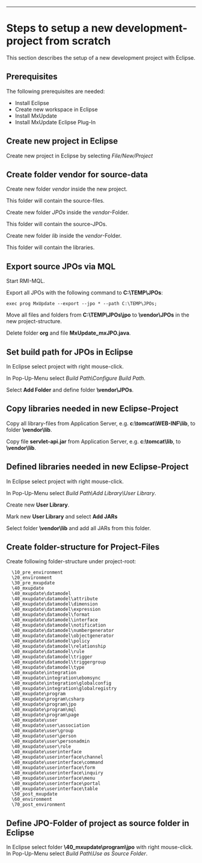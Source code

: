 


---


# Steps to setup a new development-project from scratch #

This section describes the setup of a new development project with Eclipse.

## Prerequisites ##

The following prerequisites are needed:
  * Install Eclipse
  * Create new workspace in Eclipse
  * Install MxUpdate
  * Install MxUpdate Eclipse Plug-In

## Create new project in Eclipse ##

Create new project in Eclipse by selecting _File/New/Project_

## Create folder vendor for source-data ##

Create new folder _vendor_ inside the new project.

This folder will contain the source-files.

Create new folder _JPOs_ inside the _vendor_-Folder.

This folder will contain the source-JPOs.

Create new folder _lib_ inside the _vendor_-Folder.

This folder will contain the libraries.

## Export source JPOs via MQL ##

Start RMI-MQL.

Export all JPOs with the following command to **C:\TEMP\JPOs**:
```
exec prog MxUpdate --export --jpo * --path C:\TEMP\JPOs;
```

Move all files and folders from **C:\TEMP\JPOs\jpo** to **\vendor\JPOs** in the new project-structure.

Delete folder **org** and file **MxUpdate\_mxJPO.java**.

## Set build path for JPOs in Eclipse ##

In Eclipse select project with right mouse-click.

In Pop-Up-Menu select _Build Path\Configure Build Path_.

Select **Add Folder** and define folder **\vendor\JPOs**.

## Copy libraries needed in new Eclipse-Project ##

Copy all library-files from Application Server, e.g. **c:\tomcat\WEB-INF\lib**, to folder **\vendor\lib**.

Copy file **servlet-api.jar** from Application Server, e.g. **c:\tomcat\lib**, to **\vendor\lib**.

## Defined libraries needed in new Eclipse-Project ##

In Eclipse select project with right mouse-click.

In Pop-Up-Menu select _Build Path\Add Library\User Library_.

Create new **User Library**.

Mark new **User Library** and select **Add JARs**

Select folder **\vendor\lib** and add all JARs from this folder.

## Create folder-structure for Project-Files ##

Create following folder-structure under project-root:
```
  \10_pre_environment
  \20_environment
  \30_pre_mxupdate
  \40_mxupdate
  \40_mxupdate\datamodel
  \40_mxupdate\datamodel\attribute
  \40_mxupdate\datamodel\dimension
  \40_mxupdate\datamodel\expression
  \40_mxupdate\datamodel\format
  \40_mxupdate\datamodel\interface
  \40_mxupdate\datamodel\notification
  \40_mxupdate\datamodel\numbergenerator
  \40_mxupdate\datamodel\objectgenerator
  \40_mxupdate\datamodel\policy
  \40_mxupdate\datamodel\relationship
  \40_mxupdate\datamodel\rule
  \40_mxupdate\datamodel\trigger
  \40_mxupdate\datamodel\triggergroup
  \40_mxupdate\datamodel\type
  \40_mxupdate\integration
  \40_mxupdate\integration\ebomsync
  \40_mxupdate\integration\globalconfig
  \40_mxupdate\integration\globalregistry
  \40_mxupdate\program
  \40_mxupdate\program\csharp
  \40_mxupdate\program\jpo
  \40_mxupdate\program\mql
  \40_mxupdate\program\page
  \40_mxupdate\user
  \40_mxupdate\user\association
  \40_mxupdate\user\group
  \40_mxupdate\user\person
  \40_mxupdate\user\personadmin
  \40_mxupdate\user\role
  \40_mxupdate\userinterface
  \40_mxupdate\userinterface\channel
  \40_mxupdate\userinterface\command
  \40_mxupdate\userinterface\form
  \40_mxupdate\userinterface\inquiry
  \40_mxupdate\userinterface\menu
  \40_mxupdate\userinterface\portal
  \40_mxupdate\userinterface\table
  \50_post_mxupdate
  \60_environment
  \70_post_environment
```

## Define JPO-Folder of project as source folder in Eclipse ##

In Eclipse select folder **\40\_mxupdate\program\jpo** with right mouse-click.
In Pop-Up-Menu select _Build Path\Use as Source Folder_.

